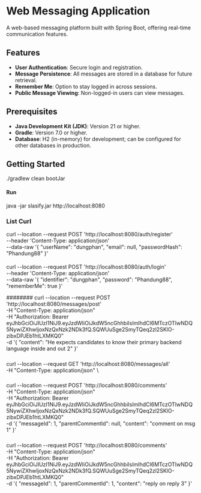 # Web Messaging Application

A web-based messaging platform built with Spring Boot, offering real-time communication features.

## Features

- **User Authentication**: Secure login and registration.
- **Message Persistence**: All messages are stored in a database for future retrieval.
- **Remember Me**: Option to stay logged in across sessions.
- **Public Message Viewing**: Non-logged-in users can view messages.

## Prerequisites

- **Java Development Kit (JDK)**: Version 21 or higher.
- **Gradle**: Version 7.0 or higher.
- **Database**: H2 (in-memory) for development; can be configured for other databases in production.

## Getting Started
./gradlew clean bootJar
#### Run
java -jar slasify.jar
http://localhost:8080


### List Curl


curl --location --request POST 'http://localhost:8080/auth/register' \
--header 'Content-Type: application/json' \
--data-raw '{
"userName": "dungphan",
"email": null,
"passwordHash": "Phandung88"
}'
####



curl --location --request POST 'http://localhost:8080/auth/login' \
--header 'Content-Type: application/json' \
--data-raw '{
"identifier": "dungphan",
"password": "Phandung88",
"rememberMe": true
}'


########
curl --location --request POST 'http://localhost:8080/messages/post'  \
-H "Content-Type: application/json" \
-H "Authorization: Bearer eyJhbGciOiJIUzI1NiJ9.eyJzdWIiOiJkdW5ncGhhbiIsImlhdCI6MTczOTIwNDQ5NywiZXhwIjoxNzQxNzk2NDk3fQ.SQWUuSge2SmyTQeq2zl2SKlO-zibxDPJEb1htLXMKQ0" \
-d '{
"content": "He expects candidates to know their primary backend language inside and out 2"
}'

#####


curl --location --request GET 'http://localhost:8080/messages/all'  \
-H "Content-Type: application/json" \

#####

curl --location --request POST 'http://localhost:8080/comments'\
-H "Content-Type: application/json" \
-H "Authorization: Bearer eyJhbGciOiJIUzI1NiJ9.eyJzdWIiOiJkdW5ncGhhbiIsImlhdCI6MTczOTIwNDQ5NywiZXhwIjoxNzQxNzk2NDk3fQ.SQWUuSge2SmyTQeq2zl2SKlO-zibxDPJEb1htLXMKQ0" \
-d '{
"messageId": 1,
"parentCommentId": null,
"content": "comment on msg 1"
}'

#####

curl --location --request POST 'http://localhost:8080/comments'\
-H "Content-Type: application/json" \
-H "Authorization: Bearer eyJhbGciOiJIUzI1NiJ9.eyJzdWIiOiJkdW5ncGhhbiIsImlhdCI6MTczOTIwNDQ5NywiZXhwIjoxNzQxNzk2NDk3fQ.SQWUuSge2SmyTQeq2zl2SKlO-zibxDPJEb1htLXMKQ0" \
-d '{
"messageId": 1,
"parentCommentId": 1,
"content": "reply on reply 3"
}'